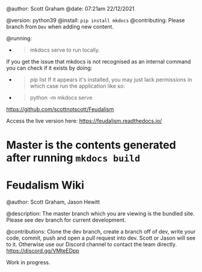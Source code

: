 @author: Scott Graham
@date: 07:21am 22/12/2021

@version: python39
@install: `pip install mkdocs`
@contributing: Please branch from `Dev` when adding new content.

@running: 
* > mkdocs serve 
to run locally.

If you get the issue that mkdocs is not recognised as an internal command you can check if it exists by doing:
* > pip list
If it appears it's installed, you may just lack permissions in which case run the application like so:
* > python -m mkdocs serve

https://github.com/scottnotscott/Feudalism

Access the live version here: https://feudalism.readthedocs.io/

Master is the contents generated after running `mkdocs build`
=======
# Feudalism Wiki

@author: 
Scott Graham, Jason Hewitt

@description:
The master branch which you are viewing is the bundled site.
Please see dev branch for current development.

@contributions:
Clone the dev branch, create a branch off of dev, write your code, commit, push and open a pull request into dev.
Scott or Jason will see to it.
Otherwise use our Discord channel to contact the team directly.
https://discord.gg/VMteEDpp

Work in progress.